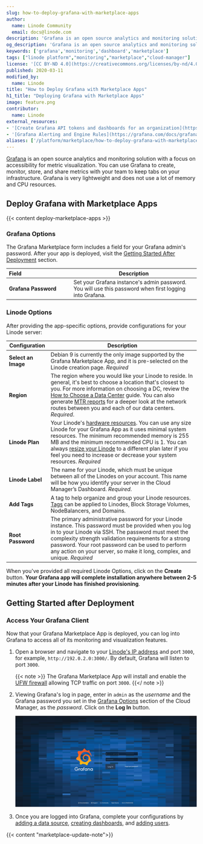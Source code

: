 ```yaml
---
slug: how-to-deploy-grafana-with-marketplace-apps
author:
  name: Linode Community
  email: docs@linode.com
description: 'Grafana is an open source analytics and monitoring solution with a focus on accessibility for metric visualization. Deploay a Grafana instance using Linode''s Marketplace Apps.'
og_description: 'Grafana is an open source analytics and monitoring solution with a focus on accessibility for metric visualization. Deploay a Grafana instance using Linode''s Marketplace Apps.'
keywords: ['grafana','monitoring','dashboard','marketplace']
tags: ["linode platform","monitoring","marketplace","cloud-manager"]
license: '[CC BY-ND 4.0](https://creativecommons.org/licenses/by-nd/4.0)'
published: 2020-03-11
modified_by:
  name: Linode
title: "How to Deploy Grafana with Marketplace Apps"
h1_title: "Deploying Grafana with Marketplace Apps"
image: feature.png
contributor:
  name: Linode
external_resources:
- '[Create Grafana API tokens and dashboards for an organization](https://grafana.com/docs/grafana/latest/tutorials/api_org_token_howto/)'
- '[Grafana Alerting and Engine Rules](https://grafana.com/docs/grafana/latest/alerting/rules/)'
aliases: ['/platform/marketplace/how-to-deploy-grafana-with-marketplace-apps/', '/platform/one-click/how-to-deploy-grafana-with-one-click-apps/']
---
```


[Grafana](https://grafana.com/docs/grafana/latest/guides/what-is-grafana/) is an open source analytics and monitoring solution with a focus on accessibility for metric visualization. You can use Grafana to create, monitor, store, and share metrics with your team to keep tabs on your infrastructure. Grafana is very lightweight and does not use a lot of memory and CPU resources.

## Deploy Grafana with Marketplace Apps

{{< content deploy-marketplace-apps >}}

### Grafana Options

The Grafana Marketplace form includes a field for your Grafana admin's password. After your app is deployed, visit the [Getting Started After Deployment](#getting-started-after-deployment) section.

| **Field**&nbsp;&nbsp;&nbsp;&nbsp;&nbsp;&nbsp;&nbsp;&nbsp;&nbsp;&nbsp;&nbsp;&nbsp;&nbsp;&nbsp;&nbsp;&nbsp;&nbsp;&nbsp;&nbsp;&nbsp;&nbsp;&nbsp;&nbsp;&nbsp;&nbsp;&nbsp;&nbsp;&nbsp;&nbsp;&nbsp;&nbsp;&nbsp;&nbsp; | **Description** |
|-----------|-----------------|
| **Grafana Password** | Set your Grafana instance's admin password. You will use this password when first logging into Grafana. |

### Linode Options

After providing the app-specific options, provide configurations for your Linode server:

| **Configuration** | **Description** |
|-------------------|-----------------|
| **Select an Image** | Debian 9 is currently the only image supported by the Grafana Marketplace App, and it is pre-selected on the Linode creation page. *Required* |
| **Region** | The region where you would like your Linode to reside. In general, it's best to choose a location that's closest to you. For more information on choosing a DC, review the [How to Choose a Data Center](/docs/platform/how-to-choose-a-data-center) guide. You can also generate [MTR reports](/docs/networking/diagnostics/diagnosing-network-issues-with-mtr/) for a deeper look at the network routes between you and each of our data centers. *Required*. |
| **Linode Plan** | Your Linode's [hardware resources](/docs/platform/how-to-choose-a-linode-plan/#hardware-resource-definitions). You can use any size Linode for your Grafana App as it uses minimal system resources. The minimum recommended memory is 255 MB and the minimum recommended CPU is 1. You can always [resize your Linode](/docs/platform/disk-images/resizing-a-linode/) to a different plan later if you feel you need to increase or decrease your system resources. *Required* |
| **Linode Label** | The name for your Linode, which must be unique between all of the Linodes on your account. This name will be how you identify your server in the Cloud Manager’s Dashboard. *Required*. |
| **Add Tags** | A tag to help organize and group your Linode resources. [Tags](/docs/quick-answers/linode-platform/tags-and-groups/) can be applied to Linodes, Block Storage Volumes, NodeBalancers, and Domains. |
| **Root Password** | The primary administrative password for your Linode instance. This password must be provided when you log in to your Linode via SSH. The password must meet the complexity strength validation requirements for a strong password. Your root password can be used to perform any action on your server, so make it long, complex, and unique. *Required* |

When you've provided all required Linode Options, click on the **Create** button. **Your Grafana app will complete installation anywhere between 2-5 minutes after your Linode has finished provisioning**.

## Getting Started after Deployment

### Access Your Grafana Client

Now that your Grafana Marketplace App is deployed, you can log into Grafana to access all of its monitoring and visualization features.

1. Open a browser and navigate to your [Linode's IP address](/docs/quick-answers/linode-platform/find-your-linodes-ip-address/) and port `3000`, for example, `http://192.0.2.0:3000/`. By default, Grafana will listen to port `3000`.

    {{< note >}}
The Grafana Marketplace App will install and enable the [UFW firewall](/docs/security/firewalls/configure-firewall-with-ufw/) allowing TCP traffic on port `3000`.
    {{</ note >}}

1. Viewing Grafana's log in page, enter in `admin` as the *username* and the Grafana password you set in the [Grafana Options](#grafana-options) section of the Cloud Manager, as the *password*. Click on the **Log In** button.

    ![Log into Grafana with your admin username and password.](grafana-login.png)

1. Once you are logged into Grafana, complete your configurations by [adding a data source](https://grafana.com/docs/grafana/latest/features/datasources/add-a-data-source/#add-a-data-source), [creating dashboards](https://grafana.com/docs/grafana/latest/guides/getting_started/#create-a-dashboard), and [adding users](https://grafana.com/docs/grafana/latest/permissions/overview/).

{{< content "marketplace-update-note">}}
